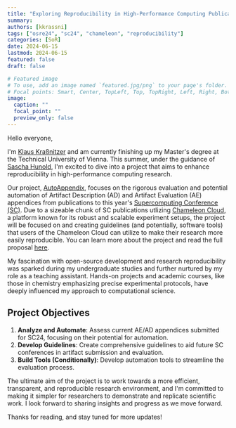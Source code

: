 ```yaml
---
title: "Exploring Reproducibility in High-Performance Computing Publications with the Chameleon Cloud"
summary:
authors: [kkrassni]
tags: ["osre24", "sc24", "chameleon", "reproducibility"]
categories: [SoR]
date: 2024-06-15
lastmod: 2024-06-15
featured: false
draft: false

# Featured image
# To use, add an image named `featured.jpg/png` to your page's folder.
# Focal points: Smart, Center, TopLeft, Top, TopRight, Left, Right, BottomLeft, Bottom, BottomRight.
image:
  caption: ""
  focal_point: ""
  preview_only: false
---
```


Hello everyone,

I'm [Klaus Kraßnitzer](https://ucsc-ospo.github.io/author/kkrassni/) and am currently finishing up my Master's degree at
the Technical University of Vienna. This summer, under the guidance of [Sascha Hunold](https://ucsc-ospo.github.io/author/hunold/), 
I'm excited to dive into a project that aims to enhance reproducibility in
high-performance computing research.

Our project, [AutoAppendix](https://ucsc-ospo.github.io/project/osre24/tuwien/autoappendix/), focuses on the rigorous evaluation and potential
automation of Artifact Description (AD) and Artifact Evaluation (AE) appendices
from publications to this year's [Supercomputing Conference (SC)](https://supercomputing.org/). Due to a sizeable
chunk of SC publications utlizing [Chameleon Cloud](https://chameleoncloud.org/), a 
platform known for its robust and scalable experiment setups, the project will
be focused on and creating guidelines (and
potentially, software tools) that users of the Chameleon Cloud can utilize to
make their research more easily reproducible. You can learn more about the project
and read the full proposal [here](https://drive.google.com/file/d/1J9-Z0WSIqyJpnmd_uxtEm_m4ZIO87dBH/view?usp=drive_link).

My fascination with open-source development and research reproducibility was sparked during my undergraduate studies and further nurtured by my role as a teaching assistant. Hands-on projects and academic courses, like those in chemistry emphasizing precise experimental protocols, have deeply influenced my approach to computational science.

## Project Objectives

1. **Analyze and Automate**: Assess current AE/AD appendices submitted for SC24, focusing on their potential for automation.
2. **Develop Guidelines**: Create comprehensive guidelines to aid future SC conferences in artifact submission and evaluation.
3. **Build Tools (Conditionally)**: Develop automation tools to streamline the evaluation process.

The ultimate aim of the project is to work towards a more efficient, transparent, and
reproducible research environment, and I'm committed to making it simpler for
researchers to demonstrate and replicate scientific work. I look forward to
sharing insights and progress as we move forward.

Thanks for reading, and stay tuned for more updates!
